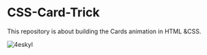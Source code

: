 # CSS-Card-Trick
This repository is about building the Cards animation in HTML &amp;CSS.

![4eskyl](https://user-images.githubusercontent.com/21196689/93014009-f58bcc00-f5ca-11ea-8373-c45f971aa2c7.gif)
